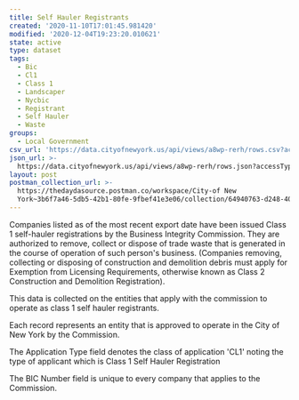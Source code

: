```yaml
---
title: Self Hauler Registrants
created: '2020-11-10T17:01:45.981420'
modified: '2020-12-04T19:23:20.010621'
state: active
type: dataset
tags:
  - Bic
  - Cl1
  - Class 1
  - Landscaper
  - Nycbic
  - Registrant
  - Self Hauler
  - Waste
groups:
  - Local Government
csv_url: 'https://data.cityofnewyork.us/api/views/a8wp-rerh/rows.csv?accessType=DOWNLOAD'
json_url: >-
  https://data.cityofnewyork.us/api/views/a8wp-rerh/rows.json?accessType=DOWNLOAD
layout: post
postman_collection_url: >-
  https://thedaydasource.postman.co/workspace/City-of New
  York~3b6f7a46-5db5-42b1-80fe-9fbef41e3e06/collection/64940763-d248-40d9-b80e-1e559a955a3b
---
```

Companies listed as of the most recent export date have been issued Class 1 self-hauler registrations by the Business Integrity Commission. They are authorized to remove, collect or dispose of trade waste that is generated in the course of operation of such person's business. (Companies removing, collecting or disposing of construction and demolition debris must apply for Exemption from Licensing Requirements, otherwise known as Class 2 Construction and Demolition Registration).

This data is collected on the entities that apply with the commission to operate as class 1 self hauler registrants. 

Each record represents an entity that is approved to operate in the City of New York by the Commission. 

The  Application Type field denotes the class of application 'CL1' noting the type of applicant which is Class 1 Self Hauler Registration

The BIC Number field is unique to every company that applies to the Commission.
